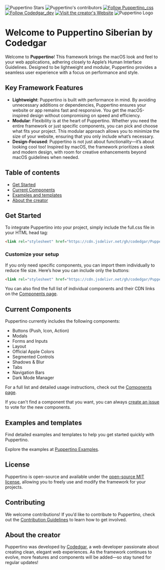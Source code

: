 
![Puppertino Stars](https://img.shields.io/github/stars/codedgar/puppertino?style=for-the-badge) ![Puppertino's contributors](https://img.shields.io/github/contributors/codedgar/puppertino?style=for-the-badge)   [![Follow Puppertino_css](https://img.shields.io/twitter/follow/Puppertino_css?style=for-the-badge)](https://twitter.com/Puppertino_css) [![Follow Codedgar_dev](https://img.shields.io/twitter/follow/codedgar_dev?style=for-the-badge)](https://twitter.com/codedgar_dev) [![Visit the creator's Website](https://img.shields.io/badge/Visit%20the%20Creator's%20Website-blue?style=for-the-badge&logo=undertale&logoColor=white)](https://codedgar.com/)
![Puppertino Logo](https://i.imgur.com/r81X3Yj.png)

# Welcome to Puppertino Siberian by Codedgar


Welcome to **Puppertino**! This framework brings the macOS look and feel to your web applications, adhering closely to Apple’s Human Interface Guidelines. Designed to be lightweight and modular, Puppertino provides a seamless user experience with a focus on performance and style.

## Key Framework Features
- **Lightweight**: Puppertino is built with performance in mind. By avoiding unnecessary additions or dependencies, Puppertino ensures your website or app remains fast and responsive. You get the macOS-inspired design without compromising on speed and efficiency.
- **Modular**: Flexibility is at the heart of Puppertino. Whether you need the entire framework or just specific components, you can pick and choose what fits your project. This modular approach allows you to minimize the size of your website, ensuring that you only include what’s necessary.
- **Design-Focused**: Puppertino is not just about functionality—it’s about looking cool too! Inspired by macOS, the framework prioritizes a sleek and modern design, with room for creative enhancements beyond macOS guidelines when needed.

## Table of contents

- [Get Started](#get-started)
- [Current Components](#current-components)
- [Examples and templates](https://codedgar.github.io/Puppertino/examples/)
- [About the creator](#about-the-creator)

## Get Started

To integrate Puppertino into your project, simply include the full.css file in your HTML head tag:

```html
<link rel="stylesheet" href="https://cdn.jsdelivr.net/gh/codedgar/Puppertino@latest/dist/css/newfull.css">
```
### Customize your setup
If you only need specific components, you can import them individually to reduce file size. Here’s how you can include only the buttons:

```html
<link rel="stylesheet" href="https://cdn.jsdelivr.net/gh/codedgar/Puppertino@latest/dist/css/buttons.css">
```

You can also find the full list of individual components and their CDN links on the [Components page](https://codedgar.github.io/Puppertino/examples/).


## Current Components

Puppertino currently includes the following components:

- Buttons (Push, Icon, Action)
- Modals
- Forms and Inputs
- Layout
- Official Apple Colors
- Segmented Controls
- Shadows & Blur
- Tabs
- Navigation Bars
- Dark Mode Manager

For a full list and detailed usage instructions, check out the [Components page](https://codedgar.github.io/Puppertino/examples/).

If you can't find a component that you want, you can always [create an issue](https://github.com/codedgar/Puppertino/issues/new/choose) to vote for the new components.

## Examples and templates

Find detailed examples and templates to help you get started quickly with Puppertino.

Explore the examples at [Puppertino Examples](https://codedgar.github.io/Puppertino/examples/).

## License

Puppertino is open-source and available under the [open-source MIT license](https://github.com/codedgar/Puppertino/blob/master/LICENSE), allowing you to freely use and modify the framework for your projects.

## Contributing

We welcome contributions! If you’d like to contribute to Puppertino, check out the [Contribution Guidelines](https://github.com/codedgar/Puppertino/blob/master/CONTRIBUTING.md) to learn how to get involved.

## About the creator

Puppertino was developed by [Codedgar](https://codedgar.com/), a web developer passionate about creating clean, elegant web experiences. As the framework continues to evolve, more features and components will be added—so stay tuned for regular updates!
